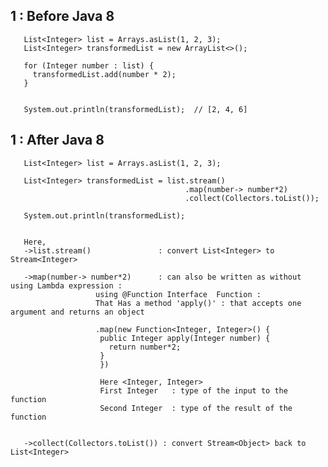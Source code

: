 
  
 ## 1 : Before Java 8
 

	   List<Integer> list = Arrays.asList(1, 2, 3);
	   List<Integer> transformedList = new ArrayList<>();

	   for (Integer number : list) {
		 transformedList.add(number * 2);
	   }


	   System.out.println(transformedList);  // [2, 4, 6]
   
   
   
   ## 1 : After Java 8 
   
	   List<Integer> list = Arrays.asList(1, 2, 3);

	   List<Integer> transformedList = list.stream()                                  
                                           .map(number-> number*2)       
                                           .collect(Collectors.toList());

	   System.out.println(transformedList);


	   Here, 
	   ->list.stream()               : convert List<Integer> to  Stream<Integer>

	   ->map(number-> number*2)      : can also be written as without using Lambda expression : 
					   using @Function Interface  Function : 
					   That Has a method 'apply()' : that accepts one argument and returns an object

					   .map(new Function<Integer, Integer>() {
						public Integer apply(Integer number) {
						  return number*2;
						}
					    }) 

					    Here <Integer, Integer>	    		
					    First Integer   : type of the input to the function
					    Second Integer  : type of the result of the function


	   ->collect(Collectors.toList()) : convert Stream<Object> back to List<Integer> 
   
   
   
   
